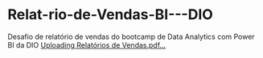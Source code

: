 # Relat-rio-de-Vendas-BI---DIO
Desafio de relatório de vendas do bootcamp de Data Analytics com Power BI da DIO
[Uploading Relatórios de Vendas.pdf…]()
